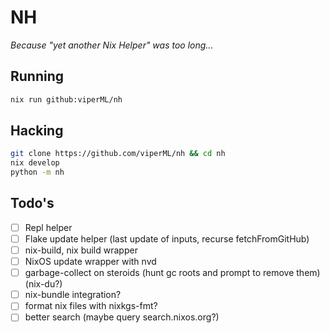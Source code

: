 # NH

_Because "yet another Nix Helper" was too long..._

## Running

```bash
nix run github:viperML/nh
```

## Hacking

```bash
git clone https://github.com/viperML/nh && cd nh
nix develop
python -m nh
```

## Todo's

- [ ] Repl helper
- [ ] Flake update helper (last update of inputs, recurse fetchFromGitHub)
- [ ] nix-build, nix build wrapper
- [ ] NixOS update wrapper with nvd
- [ ] garbage-collect on steroids (hunt gc roots and prompt to remove them) (nix-du?)
- [ ] nix-bundle integration?
- [ ] format nix files with nixkgs-fmt?
- [ ] better search (maybe query search.nixos.org?)
